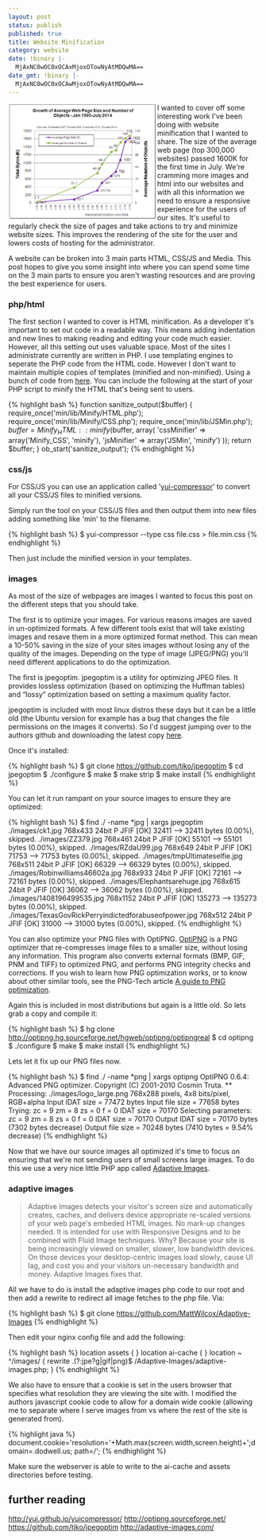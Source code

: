 ```yaml
---
layout: post
status: publish
published: true
title: Website Minification
category: website
date: !binary |-
  MjAxNC0wOC0xOCAxMjoxOTowNyAtMDQwMA==
date_gmt: !binary |-
  MjAxNC0wOC0xOCAwMjoxOTowNyAtMDQwMA==
---
```

<a href="/images/growth-average-web-page2014.png"><img src="/images/growth-average-web-page2014.png" alt="growth average web page 2014" width="300" height="235" style="float:left;"  /></a> I wanted to cover off some interesting work I've been doing with website minification that I wanted to share. The size of the average web page (top 300,000 websites) passed 1600K for the first time in July. We're cramming more images and html into our websites and with all this information we need to ensure a responsive experience for the users of our sites. It's useful to regularly check the size of pages and take actions to try and minimize website sizes. This improves the rendering of the site for the user and lowers costs of hosting for the administrator.

A website can be broken into 3 main parts HTML, CSS/JS and Media. This post hopes to give you some insight into where you can spend some time on the 3 main parts to ensure you aren't wasting resources and are proving the best experience for users.


### php/html

The first section I wanted to cover is HTML minification. As a developer it's important to set out code in a readable way. This means adding indentation and new lines to making reading and editing your code much easier. However, all this setting out uses valuable space. Most of the sites I administrate currently are written in PHP. I use templating engines to seperate the PHP code from the HTML code. However I don't want to maintain multiple copies of templates (minified and non-minified). Using a bunch of code from <a href="http://code.google.com/p/minify/">here</a>. You can include the following at the start of your PHP script to minify the HTML that's being sent to users.

{% highlight bash %}
function sanitize_output($buffer) {
    require_once('min/lib/Minify/HTML.php');
    require_once('min/lib/Minify/CSS.php');
    require_once('min/lib/JSMin.php');
    $buffer = Minify_HTML::minify($buffer, array(
        'cssMinifier' => array('Minify_CSS', 'minify'),
        'jsMinifier' => array('JSMin', 'minify')
    ));
    return $buffer;
}
ob_start('sanitize_output');
{% endhighlight %}

 
### css/js

For CSS/JS you can use an application called '<a href="http://yui.github.io/yuicompressor/">yui-compressor</a>' to convert all your CSS/JS files to minified versions.

Simply run the tool on your CSS/JS files and then output them into new files adding something like 'min' to the filename.

{% highlight bash %}
$ yui-compressor --type css file.css > file.min.css
{% endhighlight %}

Then just include the minified version in your templates.


### images

As most of the size of webpages are images I wanted to focus this post on the different steps that you should take.

The first is to optimize your images. For various reasons images are saved in un-optimized formats. A few different tools exist that will take existing images and resave them in a more optimized format method. This can mean a 10-50% saving in the size of your sites images without losing any of the quality of the images. Depending on the type of image (JPEG/PNG) you'll need different applications to do the optimization.

The first is jpegoptim. jpegoptim is a utility for optimizing JPEG files. It provides lossless optimization (based on optimizing the Huffman tables) and &ldquo;lossy&rdquo; optimization based on setting a maximum quality factor.

jpegoptim is included with most linux distros these days but it can be a little old (the Ubuntu version for example has a bug that changes the file permissions on the images it converts). So I'd suggest jumping over to the authors github and downloading the latest copy <a href="https://github.com/tjko/jpegoptim">here</a>.

Once it's installed:

{% highlight bash %}
$ git clone https://github.com/tjko/jpegoptim
$ cd jpegoptim
$ ./configure
$ make
$ make strip
$ make install
{% endhighlight %}
 
You can let it run rampant on your source images to ensure they are optimized:

{% highlight bash %}
$ find ./ -name *jpg | xargs jpegoptim
./images/ck1.jpg 768x433 24bit P JFIF  [OK] 32411 --> 32411 bytes (0.00%), skipped.
./images/ZZ379.jpg 768x461 24bit P JFIF  [OK] 55101 --> 55101 bytes (0.00%), skipped.
./images/RZdaU99.jpg 768x649 24bit P JFIF  [OK] 71753 --> 71753 bytes (0.00%), skipped.
./images/tmpUltimateselfie.jpg 768x511 24bit P JFIF  [OK] 66329 --> 66329 bytes (0.00%), skipped.
./images/Robinwilliams46602a.jpg 768x933 24bit P JFIF  [OK] 72161 --> 72161 bytes (0.00%), skipped.
./images/Elephantsarehuge.jpg 768x615 24bit P JFIF  [OK] 36062 --> 36062 bytes (0.00%), skipped.
./images/1408196499535.jpg 768x1152 24bit P JFIF  [OK] 135273 --> 135273 bytes (0.00%), skipped.
./images/TexasGovRickPerryindictedforabuseofpower.jpg 768x512 24bit P JFIF  [OK] 31000 --> 31000 bytes (0.00%), skipped.
{% endhighlight %}
 
You can also optimize your PNG files with OptiPNG. <a href="http://optipng.sourceforge.net/">OptiPNG</a> is a PNG optimizer that re-compresses image files to a smaller size, without losing any information. This program also converts external formats (BMP, GIF, PNM and TIFF) to optimized PNG, and performs PNG integrity checks and corrections. If you wish to learn how PNG optimization works, or to know about other similar tools, see the PNG-Tech article <a href="http://optipng.sourceforge.net/pngtech/optipng.html">A guide to PNG optimization</a>.

Again this is included in most distributions but again is a little old. So lets grab a copy and compile it:

{% highlight bash %}
$ hg clone http://optipng.hg.sourceforge.net/hgweb/optipng/optipngreal
$ cd optipng
$ ./configure
$ make
$ make install
{% endhighlight %}

Lets let it fix up our PNG files now.

{% highlight bash %}
$ find ./ -name *png | xargs optipng
OptiPNG 0.6.4: Advanced PNG optimizer.
Copyright (C) 2001-2010 Cosmin Truta.
** Processing: ./images/logo_large.png
768x288 pixels, 4x8 bits/pixel, RGB+alpha
Input IDAT size = 77472 bytes
Input file size = 77658 bytes
Trying:
  zc = 9  zm = 8  zs = 0  f = 0         IDAT size = 70170
Selecting parameters:
  zc = 9  zm = 8  zs = 0  f = 0         IDAT size = 70170
Output IDAT size = 70170 bytes (7302 bytes decrease)
Output file size = 70248 bytes (7410 bytes = 9.54% decrease)
{% endhighlight %}
 
Now that we have our source images all optimized it's time to focus on ensuring that we're not sending users of small screens large images. To do this we use a very nice little PHP app called <a href="http://adaptive-images.com/">Adaptive Images</a>.


### adaptive images

> Adaptive Images detects your visitor's screen size and automatically creates, caches, and delivers device appropriate re-scaled versions of your web page's embeded HTML images. No mark-up changes needed. It is intended for use with Responsive Designs and to be combined with Fluid Image techniques.
> Why? Because your site is being increasingly viewed on smaller, slower, low bandwidth devices. On those devices your desktop-centric images load slowly, cause UI lag, and cost you and your visitors un-necessary bandwidth and money. Adaptive Images fixes that.

All we have to do is install the adaptive images php code to our root and then add a rewrite to redirect all image fetches to the php file. Via:

{% highlight bash %}
$ git clone https://github.com/MattWilcox/Adaptive-Images
{% endhighlight %}

Then edit your nginx config file and add the following:

{% highlight bash %}
location assets {
}
location ai-cache {
}
location ~ ^/images/ {
    rewrite \.(?:jpe?g|gif|png)$ /Adaptive-Images/adaptive-images.php;
}
{% endhighlight %}

We also have to ensure that a cookie is set in the users browser that specifies what resolution they are viewing the site with. I modified the authors javascript cookie code to allow for a domain wide cookie (allowing me to separate where I serve images from vs where the rest of the site is generated from).

{% highlight java %}
document.cookie='resolution='+Math.max(screen.width,screen.height)+';domain=.dodwell.us; path=/';
{% endhighlight %}

Make sure the webserver is able to write to the ai-cache and assets directories before testing.


## further reading
<a href="http://yui.github.io/yuicompressor/">http://yui.github.io/yuicompressor/</a>
<a href="http://optipng.sourceforge.net/">http://optipng.sourceforge.net/</a>
<a href="https://github.com/tjko/jpegoptim">https://github.com/tjko/jpegoptim</a>
<a href="http://adaptive-images.com/">http://adaptive-images.com/</a>
